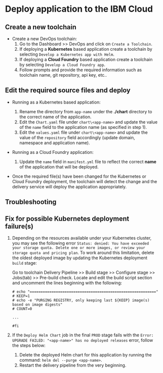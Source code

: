 # Deploy application to the IBM Cloud

## Create a new toolchain

*  Create a new DevOps toolchain:
    1.  Go to the Dashboard >> DevOps and click on `Create a Toolchain`.
    2.  If deploying a **Kubernetes** based application create a toolchain by selecting `Develop a Kubernetes app with Helm`.
    3.  If deploying a **Cloud Foundry** based application create a toolchain by selecting `Develop a Cloud Foundry app`.
    4.  Follow prompts and provide the required information such as toolchain name, git repository, api key, etc..

## Edit the required source files and deploy
*  Running as a Kubernetes based application:
    1.  Rename the directory from `app-name` under the **./chart** directory to the correct name of the application.
    2.  Edit the `Chart.yaml` file under `chart\<app-name>` and update the value of the `name` field to the application name (as specified in step 1).
    3.  Edit the `values.yaml` file under `chart\<app-name>` and update the value of the `repository` field accordingly (update domain, namespace and application name).

*  Running as a Cloud Foundry application:    
    1. Update the `name` field in `manifest.yml` file to reflect the correct **name** of the application that will be deployed.

*  Once the required file(s) have been changed for the Kubernetes or Cloud Foundry deployment, the toolchain will detect the change and the delivery service will deploy the application appropriately.

## Troubleshooting

## Fix for possible Kubernetes deployment failure(s)
1.  Depending on the resources available under your Kubernetes cluster, you may see the following error `Status: denied: You have exceeded your storage quota. Delete one or more images, or review your storage quota and pricing plan`.  To work around this limitation, delete the oldest deployed image by updating the Kubernetes deployment `build` stage:

    Go to toolchain Delivery Pipeline >> Build stage >> Configure stage >> Jobs(tab) >> Pre-build check.  Locate and edit the build script section and uncomment the lines beginning with the following:
    ```
    # echo "=========================================================="
    # KEEP=1
    # echo -e "PURGING REGISTRY, only keeping last ${KEEP} image(s) based on image digests"
    # COUNT=0 

    ...

    #fi
    ```

2.  If the `Deploy Helm Chart` job in the final `PROD` stage fails with the `Error: UPGRADE FAILED: "<app-name>" has no deployed releases` error, follow the steps below:

    1.  Delete the deployed Helm chart for this application by running the command: `helm del --purge <app-name>`.  
    1.  Restart the delivery pipeline from the very beginning.

